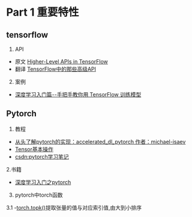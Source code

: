 # Part 1 重要特性
## tensorflow
1. API
- 原文 [Higher-Level APIs in TensorFlow](https://medium.com/onfido-tech/higher-level-apis-in-tensorflow-67bfb602e6c0?spm=a2c4e.11153959.blogcont194302.48.118e407elZqmYD)
- 翻译 [TensorFlow中的那些高级API](https://zhuanlan.zhihu.com/p/29073452)
2. 案例
- [深度学习入门篇--手把手教你用 TensorFlow 训练模型](https://cloud.tencent.com/developer/article/1006123)
## Pytorch
1. 教程
- [从头了解pytorch的实现：accelerated_dl_pytorch 作者：michael-isaev ](https://github.com/michael-isaev/accelerated_dl_pytorch)
- [Tensor基本操作](https://zhuanlan.zhihu.com/p/36233589)
- [csdn:pytorch学习笔记](https://blog.csdn.net/column/details/15023.html)

2.书籍
- [深度学习入门之pytorch](https://github.com/L1aoXingyu/code-of-learn-deep-learning-with-pytorch)
3. pytorch中torch函数

3.1 -[torch.topk()](https://pytorch.org/docs/stable/torch.html)提取张量的值与对应索引值,由大到小排序
